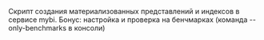 Скрипт создания материализованных представлений и индексов в сервисе mybi.
Бонус: настройка и проверка на бенчмарках (команда --only-benchmarks в консоли)
